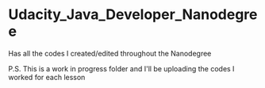 # Udacity_Java_Developer_Nanodegree
Has all the codes I created/edited throughout the Nanodegree

P.S. This is a work in progress folder and I'll be uploading the codes I worked for each lesson
